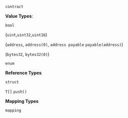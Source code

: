 `contract`

**Value Types**: 

`bool`

(`uint`,`uint32`,`uint16`)

(`address`, `address(0)`, `address payable` `payable(address)`)

(`bytes32`, `bytes32(0)`)

`enum`

**Reference Types**

`struct`

`T[]` `push()`

**Mapping Types**

`mapping`
